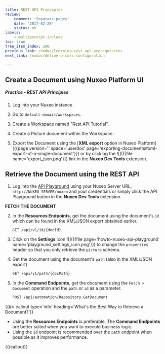 ```yaml
---
title: REST API Principles
review:
    comment: 'Separate pages'
    date: '2017-02-20'
    status: ok
labels:
    - multiexcerpt-include
toc: true
tree_item_index: 200
previous_link: /nxdoc/learning-rest-api-prerequisites
next_link: /nxdoc/define-a-cors-configuration

---
```



## Create a Document using Nuxeo Platform UI

##### Practice - REST API Principles

1.  Log into your Nuxeo instance.

2.  Go to `default-domain/workspaces`.

3.  Create a Workspace named "Rest API Tutorial".

4.  Create a Picture document within the Workspace.

5.  Export the Document using the [**XML export** option in Nuxeo Platform]({{page version='' space='userdoc' page='exporting-documents#xml-export-of-a-single-document'}}) or by clicking the ![]({{file name='export_json.png'}}) link in the **Nuxeo Dev Tools** extension.

## Retrieve the Document using the REST API

1.  Log into the [API Playground](http://nuxeo.github.io/api-playground/) using your Nuxeo Server URL, `http://NUXEO_SERVER/nuxeo` and your credentials or simply click the API Playground button in the **Nuxeo Dev Tools** extension.

**FETCH THE DOCUMENT**

2.  In the **Resources Endpoints**, get the document using the document's `id` which can be found in the XML/JSON export obtained earlier.

    ```bash
    GET /api/v1/id/{docId}
    ```

3.  Click on the **Settings** icon ![]({{file page='howto-nuxeo-api-playground' name='playground_settings_icon.png'}}) to change the `properties` header so that you only retrieve the `picture` schema.

4.  Get the document using the document's `path` (also in the XML/JSON export).

    ```bash
    GET /api/v1/path/{docPath}
    ```

5.  In the **Command Endpoints**, get the document using the `Fetch > Document` operation and the `path` or `id` as a parameter.

    ```bash
    POST /api/automation/Repository.GetDocument
    ```

{{#> callout type='info' heading='What\'s the Best Way to Retrieve a Document?'}}

*   Using the **Resources Endpoints** is preferable. The **Command Endpoints** are better suited when you want to execute business logic.
*   Using the `id` endpoint is recommended over the `path` endpoint when possible as it improves performance.

{{/callout}}
